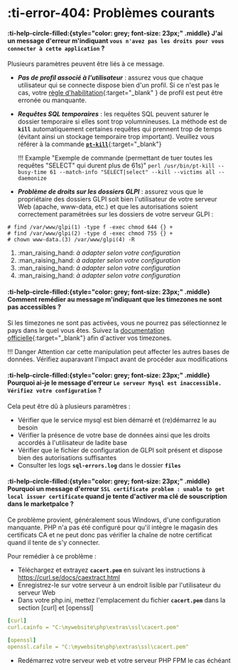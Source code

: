 # :ti-error-404: Problèmes courants

#### :ti-help-circle-filled:{style="color: grey; font-size: 23px;" .middle} J'ai un message d'erreur m'indiquant **`vous n'avez pas les droits pour vous connecter à cette application`** ?

Plusieurs paramètres peuvent être liés à ce message.

* _**Pas de profil associé à l'utilisateur**_ : assurez vous que chaque utilisateur qui se connecte dispose bien d'un profil. Si ce n'est pas le cas, votre [règle d'habilitation](https://glpi-plugins.readthedocs.io/en/latest/oauthsso/rules.html){:target="\_blank" } de profil est peut être erronée ou manquante.
*   _**Requêtes SQL temporaires**_ : les requêtes SQL peuvent saturer le dossier temporaire si elles sont trop volumnineuses. La méthode est de **`kill`** automatiquement certaines requêtes qui prennent trop de temps (évitant ainsi un stockage temporaire trop important). Veuillez vous référer à la commande [**`pt-kill`**](https://docs.percona.com/percona-toolkit/pt-kill.html){:target="\_blank"}

    !!! Example "Exemple de commande (permettant de tuer toutes les requêtes "SELECT" qui durent plus de 61s)" `perl /usr/bin/pt-kill --busy-time 61 --match-info "SELECT|select" --kill --victims all --daemonize`
* _**Problème de droits sur les dossiers GLPI**_ : assurez vous que le propriétaire des dossiers GLPI soit bien l'utilisateur de votre serveur Web (apache, www-data, etc.) et que les autorisations soient correctement paramétrées sur les dossiers de votre serveur GLPI :

```{
# find /var/www/glpi(1) -type f -exec chmod 644 {} +
# find /var/www/glpi(2) -type d -exec chmod 755 {} +
# chown www-data.(3) /var/www/glpi(4) -R
```

1. :man\_raising\_hand: _à adapter selon votre configuration_
2. :man\_raising\_hand: _à adapter selon votre configuration_
3. :man\_raising\_hand: _à adapter selon votre configuration_
4. :man\_raising\_hand: _à adapter selon votre configuration_

#### :ti-help-circle-filled:{style="color: grey; font-size: 23px;" .middle} Comment remédier au message m'indiquant que les timezones ne sont pas accessibles ?

Si les timezones ne sont pas activées, vous ne pourrez pas sélectionnez le pays dans le quel vous êtes. Suivez la [documentation officielle](https://glpi-install.readthedocs.io/en/latest/timezones.html){:target="\_blank"} afin d'activer vos timezones.

!!! Danger Attention car cette manipulation peut affecter les autres bases de données. Vérifiez auparavant l'impact avant de procéder aux modifications

#### :ti-help-circle-filled:{style="color: grey; font-size: 23px;" .middle} Pourquoi ai-je le message d'erreur **`Le serveur Mysql est inaccessible. Vérifiez votre configuration`** ?

Cela peut être dû à plusieurs paramètres :

* Vérifier que le service mysql est bien démarré et (re)démarrez le au besoin
* Vérifier la présence de votre base de données ainsi que les droits accordés à l'utilisateur de ladite base
* Vérifier que le fichier de configuration de GLPI soit présent et dispose bien des autorisations suffisantes
* Consulter les logs **`sql-errors.log`** dans le dossier **`files`**

#### :ti-help-circle-filled:{style="color: grey; font-size: 23px;" .middle} Pourquoi un message d'erreur **`SSL certificate problem : unable to get local issuer certificate`** quand je tente d'activer ma clé de souscription dans le marketpalce ?

Ce problème provient, généralement sous Windows, d'une configuration manquante. PHP n'a pas été configuré pour qu'il intègre le magasin des certificats CA et ne peut donc pas vérifier la chaîne de notre certificat quand il tente de s'y connecter.

Pour remédier à ce problème :

* Téléchargez et extrayez **`cacert.pem`** en suivant les instructions à https://curl.se/docs/caextract.html
* Enregistrez-le sur votre serveur à un endroit lisible par l'utilisateur du serveur Web
* Dans votre php.ini, mettez l'emplacement du fichier **`cacert.pem`** dans la section \[curl] et \[openssl]

```yaml
[curl]
curl.cainfo = "C:\mywebsite\php\extras\ssl\cacert.pem"

[openssl]
openssl.cafile = "C:\mywebsite\php\extras\ssl\cacert.pem"
```

* Redémarrez votre serveur web et votre serveur PHP FPM le cas échéant
